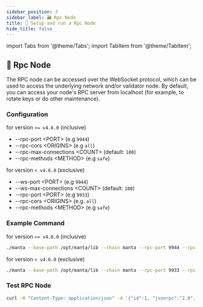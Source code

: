 ```yaml
---
sidebar_position: 3
sidebar_label: 🗃️ Rpc Node
title: 🚄 Setup and run a Rpc Node
hide_title: false
---
```


import Tabs from '@theme/Tabs';
import TabItem from '@theme/TabItem';

## 🥡 Rpc Node

The RPC node can be accessed over the WebSocket protocol, which can be used to access the underlying network and/or validator node. By default, you can access your node's RPC server from localhost (for example, to rotate keys or do other maintenance).

### Configuration

for version `>= v4.6.0` (inclusive)

- --rpc-port <PORT\> (e.g `9944`)
- --rpc-cors <ORIGINS\> (e.g `all`)
- --rpc-max-connections <COUNT\> (default: `100`)
- --rpc-methods <METHOD\> (e.g `safe`)

for version `< v4.6.0` (exclusive)

- --ws-port <PORT\> (e.g `9944`)
- --ws-max-connections <COUNT\> (default: `100`)
- --rpc-port <PORT\> (e.g `9933`)
- --rpc-cors <ORIGINS\> (e.g. `all`)
- --rpc-methods <METHOD\> (e.g `safe`)

### Example Command

for version `>= v4.6.0` (inclusive)

```bash
./manta --base-path /opt/manta/lib --chain manta --rpc-port 9944 --rpc-cors all --rpc-max-connections 100 --rpc-methods safe
```

for version `< v4.6.0` (exclusive)

```bash
./manta --base-path /opt/manta/lib --chain manta --rpc-port 9933 --rpc-cors all --ws-max-connections 100 --ws-port 9944
```

### Test RPC Node

```bash
curl -H "Content-Type: application/json" -d '{"id":1, "jsonrpc":"2.0", "method": "rpc_methods"}' http://127.0.0.1:9944/
```
